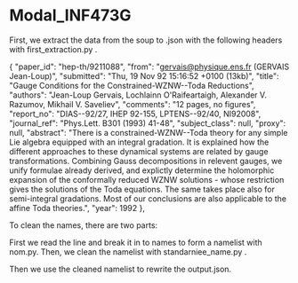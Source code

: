 # Modal_INF473G

First, we extract the data from the soup to .json with the following headers with first_extraction.py .

  {
    "paper_id": "hep-th/9211088",
    "from": "gervais@physique.ens.fr (GERVAIS Jean-Loup)",
    "submitted": "Thu, 19 Nov 92 15:16:52 +0100 (13kb)",
    "title": "Gauge Conditions for the Constrained-WZNW--Toda Reductions",
    "authors": "Jean-Loup Gervais, Lochlainn O'Raifeartaigh, Alexander V. Razumov, Mikhail V. Saveliev",
    "comments": "12 pages, no figures",
    "report_no": "DIAS--92/27, IHEP 92-155, LPTENS--92/40, NI92008",
    "journal_ref": "Phys.Lett. B301 (1993) 41-48",
    "subject_class": null,
    "proxy": null,
    "abstract": "There is a constrained-WZNW--Toda theory for any simple Lie algebra equipped with an integral gradation. It is explained how the different approaches to these dynamical systems are related by gauge transformations. Combining Gauss decompositions in relevent gauges, we unify formulae already derived, and explictly determine the holomorphic expansion of the conformally reduced WZNW solutions - whose restriction gives the solutions of the Toda equations. The same takes place also for semi-integral gradations. Most of our conclusions are also applicable to the affine Toda theories.",
    "year": 1992
  },

To clean the names, there are two parts:

First we read the line and break it in to names to form a namelist with nom.py. Then, we clean the namelist with standarniee_name.py .

Then we use the cleaned namelist to rewrite the output.json.

